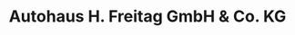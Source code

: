 ---
title: "Autohaus H. Freitag GmbH & Co. KG"
url: /leopoldshoehe/autohaus-h-freitag-gmbh-und-co-kg/
shop: Autohaus
---